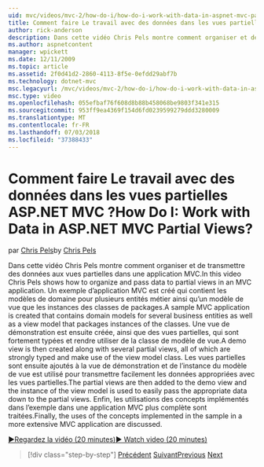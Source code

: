 ```yaml
---
uid: mvc/videos/mvc-2/how-do-i/how-do-i-work-with-data-in-aspnet-mvc-partial-views
title: Comment faire Le travail avec des données dans les vues partielles ASP.NET MVC ? | Microsoft Docs
author: rick-anderson
description: Dans cette vidéo Chris Pels montre comment organiser et de transmettre des données aux vues partielles dans une application MVC. Un exemple d’application MVC est créé qui contient le domaine...
ms.author: aspnetcontent
manager: wpickett
ms.date: 12/11/2009
ms.topic: article
ms.assetid: 2f0d41d2-2860-4113-8f5e-0efdd29abf7b
ms.technology: dotnet-mvc
msc.legacyurl: /mvc/videos/mvc-2/how-do-i/how-do-i-work-with-data-in-aspnet-mvc-partial-views
msc.type: video
ms.openlocfilehash: 055efbaf76f608d8b88b458068be9803f341e315
ms.sourcegitcommit: 953ff9ea4369f154d6fd0239599279ddd3280009
ms.translationtype: MT
ms.contentlocale: fr-FR
ms.lasthandoff: 07/03/2018
ms.locfileid: "37388433"
---
```

<a name="how-do-i-work-with-data-in-aspnet-mvc-partial-views"></a><span data-ttu-id="32f1a-105">Comment faire Le travail avec des données dans les vues partielles ASP.NET MVC ?</span><span class="sxs-lookup"><span data-stu-id="32f1a-105">How Do I: Work with Data in ASP.NET MVC Partial Views?</span></span>
====================
<span data-ttu-id="32f1a-106">par [Chris Pels](https://twitter.com/chrispels)</span><span class="sxs-lookup"><span data-stu-id="32f1a-106">by [Chris Pels](https://twitter.com/chrispels)</span></span>

<span data-ttu-id="32f1a-107">Dans cette vidéo Chris Pels montre comment organiser et de transmettre des données aux vues partielles dans une application MVC.</span><span class="sxs-lookup"><span data-stu-id="32f1a-107">In this video Chris Pels shows how to organize and pass data to partial views in an MVC application.</span></span> <span data-ttu-id="32f1a-108">Un exemple d’application MVC est créé qui contient les modèles de domaine pour plusieurs entités métier ainsi qu’un modèle de vue que les instances des classes de packages.</span><span class="sxs-lookup"><span data-stu-id="32f1a-108">A sample MVC application is created that contains domain models for several business entities as well as a view model that packages instances of the classes.</span></span> <span data-ttu-id="32f1a-109">Une vue de démonstration est ensuite créée, ainsi que des vues partielles, qui sont fortement typées et rendre utiliser de la classe de modèle de vue.</span><span class="sxs-lookup"><span data-stu-id="32f1a-109">A demo view is then created along with several partial views, all of which are strongly typed and make use of the view model class.</span></span> <span data-ttu-id="32f1a-110">Les vues partielles sont ensuite ajoutés à la vue de démonstration et de l’instance du modèle de vue est utilisé pour transmettre facilement les données appropriées avec les vues partielles.</span><span class="sxs-lookup"><span data-stu-id="32f1a-110">The partial views are then added to the demo view and the instance of the view model is used to easily pass the appropriate data down to the partial views.</span></span> <span data-ttu-id="32f1a-111">Enfin, les utilisations des concepts implémentés dans l’exemple dans une application MVC plus complète sont traitées.</span><span class="sxs-lookup"><span data-stu-id="32f1a-111">Finally, the uses of the concepts implemented in the sample in a more extensive MVC application are discussed.</span></span>

[<span data-ttu-id="32f1a-112">&#9654;Regardez la vidéo (20 minutes)</span><span class="sxs-lookup"><span data-stu-id="32f1a-112">&#9654; Watch video (20 minutes)</span></span>](https://channel9.msdn.com/Blogs/ASP-NET-Site-Videos/how-do-i-work-with-data-in-aspnet-mvc-partial-views)

> [!div class="step-by-step"]
> <span data-ttu-id="32f1a-113">[Précédent](how-do-i-return-json-formatted-data-for-an-ajax-call-in-an-aspnet-mvc-web-application.md)
> [Suivant](how-do-i-implement-view-models-to-manage-data-for-aspnet-mvc-views.md)</span><span class="sxs-lookup"><span data-stu-id="32f1a-113">[Previous](how-do-i-return-json-formatted-data-for-an-ajax-call-in-an-aspnet-mvc-web-application.md)
[Next](how-do-i-implement-view-models-to-manage-data-for-aspnet-mvc-views.md)</span></span>
